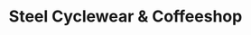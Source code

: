 ---
title: "Steel Cyclewear & Coffeeshop"
url: /paris/steel-cyclewear-und-coffeeshop/
shop: Fahrrad
---